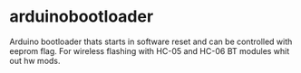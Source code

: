 # arduinobootloader
Arduino bootloader thats starts in software reset and can be controlled with eeprom flag. For wireless flashing with HC-05 and HC-06 BT modules whit out hw mods.
